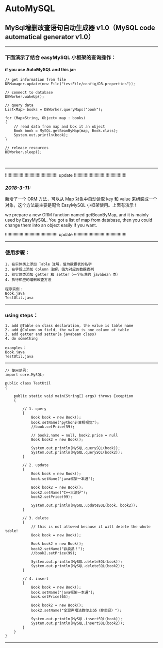 # AutoMySQL
## MySql增删改查语句自动生成器 v1.0（MySQL code automatical generator v1.0）
--------------------------------------------------------------------------

### 下面演示了结合 easyMySQL 小框架的查询操作：
#### if you use AutoMySQL and this jar:
    // get information from file
    DBManager.update(new File("testFile/config/DB.properties"));

    // connect to database
    DBWorker.wakeUp();

    // query data
    List<Map> books = DBWorker.queryMaps("book");

    for (Map<String, Object> map : books)
    {
        // read data from map and box it an object
        Book book = MySQL.getBeanByMap(map, Book.class);
        System.out.println(book);
    }

    // release resources
    DBWorker.sleep();

<br/>

--------------------------------------------------------------------------

!!!!!!!!!!!!!!!!!!!!!!!!!!!!!!!!!!!!!!!!!!! update !!!!!!!!!!!!!!!!!!!!!!!!!!!!!!!!!!!!!!!!!!!<br/>

### *2018-3-11:*
新增了一个 ORM 方法，可以从 Map 对象中自动读取 key 和 value 来组装成一个对象，这个方法最主要是配合 EasyMySQL 小框架使用。上面有演示！<br/>

we prepare a new ORM function named getBeanByMap, and it is mainly used by EasyMySQL. You got a list of map from database, then you could change them into an object easily if you want.<br/>

!!!!!!!!!!!!!!!!!!!!!!!!!!!!!!!!!!!!!!!!!!! update !!!!!!!!!!!!!!!!!!!!!!!!!!!!!!!!!!!!!!!!!!!<br/>

--------------------------------------------------------------------------

### 使用步骤：<br/>
    1. 在实体类上添加 Table 注解，值为数据表的名字
    2. 在字段上添加 Column 注解，值为对应的数据表列
    3. 给实体类添加 getter 和 setter（一个标准的 javabean 类）
    4. 执行相应的增删改查方法

    程序实例：
    Book.java
    TestUtil.java
***************************************************************************************************************
### using steps：<br/>
    1. add @Table on class declaration, the value is table name
    2. add @Column on field, the value is one column of table
    3. add getter and setter(a javabean class)
    4. do something

    examples：
    Book.java
    TestUtil.java

***************************************************************************************************************
    // 使用范例：                                                                                                      
    import core.MySQL;

    public class TestUtil
    {

        public static void main(String[] args) throws Exception
        {

            // 1. query
            {
                Book book = new Book();
                book.setName("python计算机视觉");
                //book.setPrice(59);

                // book2.name = null, book2.price = null
                Book book2 = new Book();

                System.out.println(MySQL.querySQL(book));
                System.out.println(MySQL.querySQL(book2));
            }

            // 2. update
            {
                Book book = new Book();
                book.setName("java框架一本通");

                Book book2 = new Book();
                book2.setName("C++大法好");
                book2.setPrice(99);

                System.out.println(MySQL.updateSQL(book, book2));
            }

            // 3. delete
            {
                // this is not allowed because it will delete the whole table!
                Book book = new Book();

                Book book2 = new Book();
                book2.setName("非卖品！");
                //book2.setPrice(99);

                System.out.println(MySQL.deleteSQL(book));
                System.out.println(MySQL.deleteSQL(book2));
            }

            // 4. insert
            {
                Book book = new Book();
                book.setName("java框架一本通");
                book.setPrice(65);

                Book book2 = new Book();
                book2.setName("全混声唱法教你上G5（非卖品）");

                System.out.println(MySQL.insertSQL(book));
                System.out.println(MySQL.insertSQL(book2));
            }
        }
    }
***************************************************************************************************************

